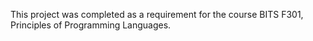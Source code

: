 This project was completed as a requirement for the course BITS F301, Principles of Programming Languages.
